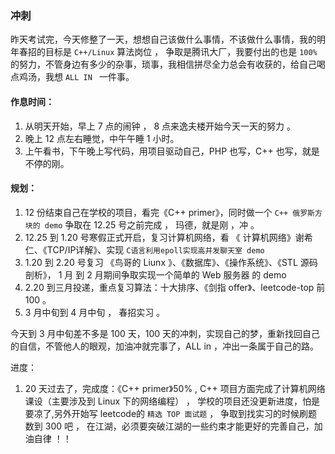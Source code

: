### 冲刺
昨天考试完，今天修整了一天，想想自己该做什么事情，不该做什么事情，我的明年春招的目标是 `C++/Linux` 算法岗位 ， 争取是腾讯大厂，我要付出的也是 `100%` 的努力，不管身边有多少的杂事，琐事，我相信拼尽全力总会有收获的，给自己喝点鸡汤，我想 `ALL IN ` 一件事。

#### 作息时间：

1. 从明天开始，早上 7 点的闹钟 ， 8 点来逸夫楼开始今天一天的努力 。
2. 晚上 12 点左右睡觉，中午午睡 1 小时。
3. 上午看书，下午晚上写代码，用项目驱动自己，PHP 也写，C++ 也写，就是不停的刚。

#### 规划：

1. 12 份结束自己在学校的项目，看完《C++ primer》，同时做一个 `C++ 俄罗斯方块的 demo` 争取在 12.25 号之前完成 ， 玛德，就是刚 ，冲 。 
2. 12.25 到 1.20 号寒假正式开启，复习计算机网络，看 《 计算机网络》谢希仁、《TCP/IP详解》、实现 `C语言利用epoll实现高并发聊天室 demo`
3. 1.20 到 2.20 号复习 《鸟哥的 Liunx 》、《数据库》、《操作系统》、《STL 源码剖析》， 1 月 到 2 月期间争取实现一个简单的 Web 服务器 的 demo 
4. 2.20 到三月投递，重点复习算法：十大排序、《剑指 offer》、leetcode-top 前 100 。
5. 3 月中旬到 4 月中旬 ， 春招实习 。

今天到 3 月中旬差不多是 100 天，100 天的冲刺，实现自己的梦，重新找回自己的自信，不管他人的眼观，加油冲就完事了，ALL in ，冲出一条属于自己的路。

进度：
1. 20 天过去了，完成度：《C++ primer》50% , C++ 项目方面完成了计算机网络课设（主要涉及到 Linux 下的网络编程） ， 学校的项目还没更新进度，怕是要凉了,另外开始写 leetcode的 `精选 TOP 面试题` ， 争取到找实习的时候刷题数到 300 吧  ， 在江湖，必须要突破江湖的一些约束才能更好的完善自己，加油自律 ！！